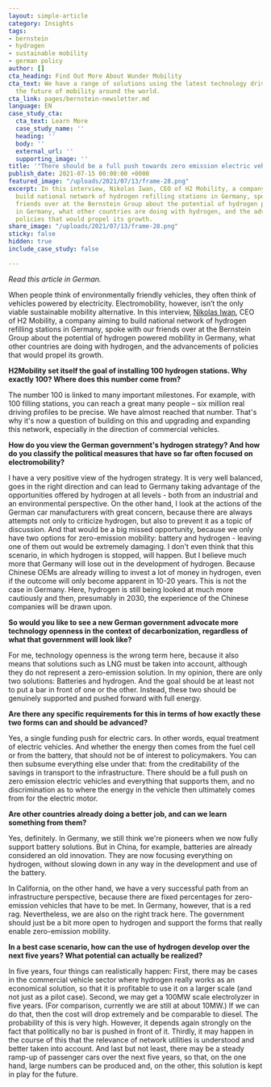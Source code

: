 ```yaml
---
layout: simple-article
category: Insights
tags:
- bernstein
- hydrogen
- sustainable mobility
- german policy
author: []
cta_heading: Find Out More About Wunder Mobility
cta_text: We have a range of solutions using the latest technology driving forward
  the future of mobility around the world.
cta_link: pages/bernstein-newsletter.md
language: EN
case_study_cta:
  cta_text: Learn More
  case_study_name: ''
  heading: ''
  body: ''
  external_url: ''
  supporting_image: ''
title: '"There should be a full push towards zero emission electric vehicles."'
publish_date: 2021-07-15 00:00:00 +0000
featured_image: "/uploads/2021/07/13/frame-28.png"
excerpt: In this interview, Nikolas Iwan, CEO of H2 Mobility, a company aiming to
  build national network of hydrogen refilling stations in Germany, spoke with our
  friends over at the Bernstein Group about the potential of hydrogen powered mobility
  in Germany, what other countries are doing with hydrogen, and the advancements of
  policies that would propel its growth.
share_image: "/uploads/2021/07/13/frame-28.png"
sticky: false
hidden: true
include_case_study: false

---
```

_Read this article in German._

When people think of environmentally friendly vehicles, they often think of vehicles powered by electricity. Electromobility, however, isn’t the only viable sustainable mobility alternative. In this interview, [Nikolas Iwan](https://www.linkedin.com/in/nikolasiwan/#), CEO of H2 Mobility, a company aiming to build national network of hydrogen refilling stations in Germany, spoke with our friends over at the Bernstein Group about the potential of hydrogen powered mobility in Germany, what other countries are doing with hydrogen, and the advancements of policies that would propel its growth.

**H2Mobility set itself the goal of installing 100 hydrogen stations. Why exactly 100? Where does this number come from?**

The number 100 is linked to many important milestones. For example, with 100 filling stations, you can reach a great many people – six million real driving profiles to be precise. We have almost reached that number. That's why it's now a question of building on this and upgrading and expanding this network, especially in the direction of commercial vehicles.

**How do you view the German government's hydrogen strategy? And how do you classify the political measures that have so far often focused on electromobility?**

I have a very positive view of the hydrogen strategy. It is very well balanced, goes in the right direction and can lead to Germany taking advantage of the opportunities offered by hydrogen at all levels - both from an industrial and an environmental perspective. On the other hand, I look at the actions of the German car manufacturers with great concern, because there are always attempts not only to criticize hydrogen, but also to prevent it as a topic of discussion. And that would be a big missed opportunity, because we only have two options for zero-emission mobility: battery and hydrogen - leaving one of them out would be extremely damaging. I don't even think that this scenario, in which hydrogen is stopped, will happen. But I believe much more that Germany will lose out in the development of hydrogen. Because Chinese OEMs are already willing to invest a lot of money in hydrogen, even if the outcome will only become apparent in 10-20 years. This is not the case in Germany. Here, hydrogen is still being looked at much more cautiously and then, presumably in 2030, the experience of the Chinese companies will be drawn upon.

**So would you like to see a new German government advocate more technology openness in the context of decarbonization, regardless of what that government will look like?**

For me, technology openness is the wrong term here, because it also means that solutions such as LNG must be taken into account, although they do not represent a zero-emission solution. In my opinion, there are only two solutions: Batteries and hydrogen. And the goal should be at least not to put a bar in front of one or the other. Instead, these two should be genuinely supported and pushed forward with full energy.

**Are there any specific requirements for this in terms of how exactly these two forms can and should be advanced?**

Yes, a single funding push for electric cars. In other words, equal treatment of electric vehicles. And whether the energy then comes from the fuel cell or from the battery, that should not be of interest to policymakers. You can then subsume everything else under that: from the creditability of the savings in transport to the infrastructure. There should be a full push on zero emission electric vehicles and everything that supports them, and no discrimination as to where the energy in the vehicle then ultimately comes from for the electric motor.

**Are other countries already doing a better job, and can we learn something from them?**

Yes, definitely. In Germany, we still think we're pioneers when we now fully support battery solutions. But in China, for example, batteries are already considered an old innovation. They are now focusing everything on hydrogen, without slowing down in any way in the development and use of the battery.

In California, on the other hand, we have a very successful path from an infrastructure perspective, because there are fixed percentages for zero-emission vehicles that have to be met. In Germany, however, that is a red rag. Nevertheless, we are also on the right track here. The government should just be a bit more open to hydrogen and support the forms that really enable zero-emission mobility.

**In a best case scenario, how can the use of hydrogen develop over the next five years? What potential can actually be realized?**

In five years, four things can realistically happen: First, there may be cases in the commercial vehicle sector where hydrogen really works as an economical solution, so that it is profitable to use it on a larger scale (and not just as a pilot case). Second, we may get a 100MW scale electrolyzer in five years. (For comparison, currently we are still at about 10MW.) If we can do that, then the cost will drop extremely and be comparable to diesel. The probability of this is very high. However, it depends again strongly on the fact that politically no bar is pushed in front of it. Thirdly, it may happen in the course of this that the relevance of network utilities is understood and better taken into account. And last but not least, there may be a steady ramp-up of passenger cars over the next five years, so that, on the one hand, large numbers can be produced and, on the other, this solution is kept in play for the future.